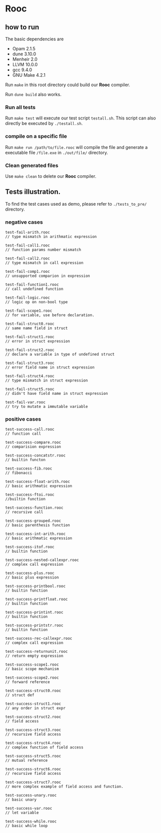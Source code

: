 # Rooc


## how to run

The basic dependencies are

* Opam 2.1.5
* dune 3.10.0
* Menheir 2.0
* LLVM 10.0.0
* gcc 9.4.0
* GNU Make 4.2.1

Run `make` in this root directory could build our **Rooc** compiler.

Run `dune build` also works.

### Run all tests

Run `make test` will execute our test script `testall.sh`.
This script can also directly be executed by `./testall.sh`.

### compile on a specific file

Run `make run /path/to/file.rooc` will compile the file and generate a executable file `/file.exe` in `./out/file/` directory.


### Clean generated files

Use `make clean` to delete our **Rooc** compiler.


## Tests illustration.

To find the test cases used as demo, please refer to `./tests_to_pre/` directory.

### negative cases

```
test-fail-arith.rooc       
// type mismatch in arithmatic expression         

test-fail-call1.rooc       
// function params number mismatch

test-fail-call2.rooc       
// type mismatch in call expression

test-fail-comp1.rooc       
// unsupported comparion in expression

test-fail-function1.rooc   
// call undefined function

test-fail-logic.rooc       
// logic op on non-bool type

test-fail-scope1.rooc      
// for variable, use before declaration.

test-fail-struct0.rooc     
// same name field in struct

test-fail-struct1.rooc     
// error in struct expression

test-fail-struct2.rooc     
// declare a variable in type of undefined struct

test-fail-struct3.rooc     
// error field name in struct expression

test-fail-struct4.rooc     
// type mismatch in struct expression

test-fail-struct5.rooc     
// didn't have field name in struct expression

test-fail-var.rooc         
// try to mutate a immutable variable

```

### positive cases

```
test-success-call.rooc
// function call

test-success-compare.rooc
// comparision expression

test-success-concatstr.rooc
// builtin functon

test-success-fib.rooc
// fibonacci

test-success-float-arith.rooc
// basic arithmatic expression

test-success-ftoi.rooc
//builtin function

test-success-function.rooc
// recursive call

test-success-grouped.rooc
// basic parenthesis function

test-success-int-arith.rooc
// basic arithmatic expression

test-success-itof.rooc
// builtin function

test-success-nested-callexpr.rooc
// complex call expression

test-success-plus.rooc
// basic plus expression

test-success-printbool.rooc
// builtin function

test-success-printfloat.rooc
// builtin function

test-success-printint.rooc
// builtin function

test-success-printstr.rooc
// builtin function

test-success-rec-callexpr.rooc
// complex call expression

test-success-returnunit.rooc
// return empty expression

test-success-scope1.rooc
// basic scope mechanism

test-success-scope2.rooc
// forward reference

test-success-struct0.rooc
// struct def

test-success-struct1.rooc
// any order in struct expr

test-success-struct2.rooc
// field access

test-success-struct3.rooc
// recursive field access

test-success-struct4.rooc
// complex function of field access

test-success-struct5.rooc
// mutual reference

test-success-struct6.rooc
// recursive field access

test-success-struct7.rooc
// more complex example of field access and function.

test-success-unary.rooc
// basic unary

test-success-var.rooc
// let variable

test-success-while.rooc
// basic while loop
```